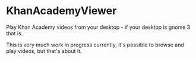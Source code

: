 KhanAcademyViewer
=================

Play Khan Academy videos from your desktop - if your desktop is gnome 3 that is.

This is very much work in progress currently, it's possible to browse and play videos, but that's about it.
